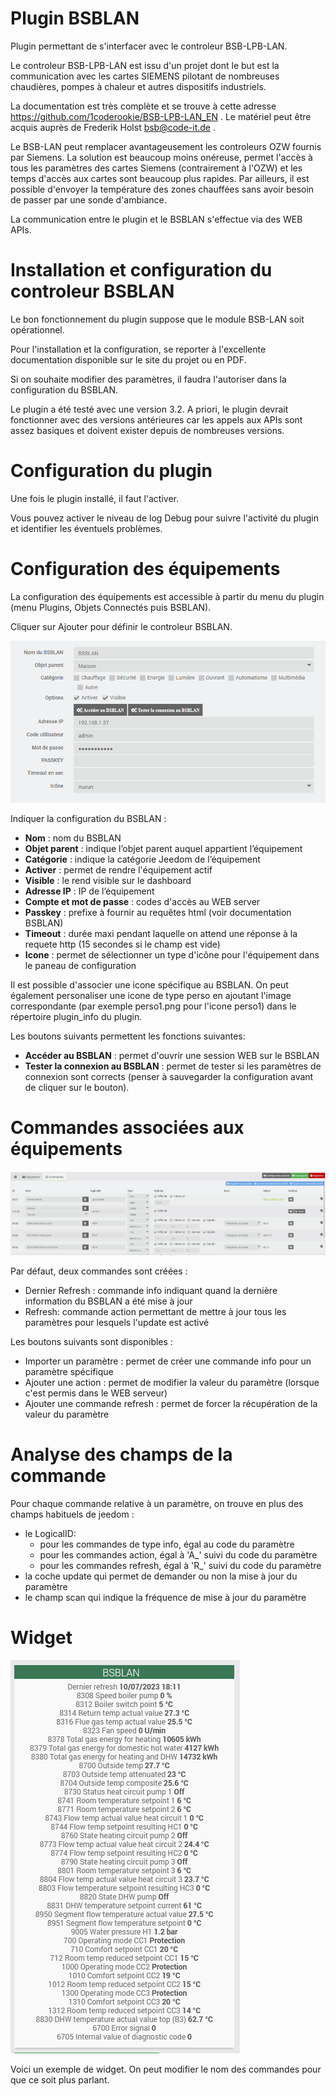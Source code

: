  # Plugin BSBLAN

Plugin permettant de s'interfacer avec le controleur BSB-LPB-LAN. 

Le controleur BSB-LPB-LAN est issu d'un projet dont le but est la communication avec les cartes SIEMENS pilotant de nombreuses chaudières, pompes à chaleur et autres dispositifs industriels. 

La documentation est très complète et se trouve à cette adresse <https://github.com/1coderookie/BSB-LPB-LAN_EN> . Le matériel peut être acquis auprès de Frederik Holst <bsb@code-it.de> .

Le BSB-LAN peut remplacer avantageusement les controleurs OZW fournis par Siemens. La solution est beaucoup moins onéreuse, permet l'accès à tous les paramètres des cartes Siemens (contrairement à l'OZW) et les temps d'accès aux cartes sont beaucoup plus rapides. Par ailleurs, il est possible d'envoyer la température des zones chauffées sans avoir besoin de passer par une sonde d'ambiance.

La communication entre le plugin et le BSBLAN s'effectue via des WEB APIs.


# Installation et configuration du controleur BSBLAN

Le bon fonctionnement du plugin suppose que le module BSB-LAN soit opérationnel. 

Pour l'installation et la configuration, se reporter à l'excellente documentation disponible sur le site du projet ou en PDF.

Si on souhaite modifier des paramètres, il faudra l'autoriser dans la configuration du BSBLAN.

Le plugin a été testé avec une version 3.2. A priori, le plugin devrait fonctionner avec des versions antérieures car les appels aux APIs sont assez basiques et doivent exister depuis de nombreuses versions.

# Configuration du plugin

Une fois le plugin installé, il faut l'activer.

Vous pouvez activer le niveau de log Debug pour suivre l'activité du plugin et identifier les éventuels problèmes.

# Configuration des équipements

La configuration des équipements est accessible à partir du menu du plugin (menu Plugins, Objets Connectés puis BSBLAN). 

Cliquer sur Ajouter pour définir le controleur BSBLAN.

![BSBLAN_Equipement](../images/BSBLAN_Equipement.png)

Indiquer la configuration du BSBLAN :

-   **Nom** : nom du BSBLAN
-   **Objet parent** : indique l’objet parent auquel appartient l’équipement
-   **Catégorie** : indique la catégorie Jeedom de l’équipement
-   **Activer** : permet de rendre l'équipement actif
-   **Visible** : le rend visible sur le dashboard
-   **Adresse IP** : IP de l’équipement
-   **Compte et mot de passe** : codes d'accès au WEB server
-   **Passkey** : prefixe à fournir au requêtes html (voir documentation BSBLAN)
-   **Timeout** : durée maxi pendant laquelle on attend une réponse à la requete http (15 secondes si le champ est vide)
-   **Icone** : permet de sélectionner un type d'icône pour l'équipement dans le paneau de configuration

Il est possible d'associer une icone spécifique au BSBLAN. On peut également personaliser une icone de type perso en ajoutant l'image correspondante (par exemple perso1.png pour l'icone perso1) dans le répertoire plugin_info du plugin.

Les boutons suivants permettent les fonctions suivantes:

-   **Accéder au BSBLAN** : permet d'ouvrir une session WEB sur le BSBLAN
-   **Tester la connexion au BSBLAN** :  permet de tester si les paramètres de connexion sont corrects (penser à sauvegarder la configuration avant de cliquer sur le bouton).

# Commandes associées aux équipements

![BSBLAN_Commandes](../images/BSBLAN_Commandes.png)

Par défaut, deux commandes sont créées :

- Dernier Refresh : commande info indiquant quand la dernière information du BSBLAN a été mise à jour
- Refresh: commande action permettant de mettre à jour tous les paramètres pour lesquels l'update est activé

Les boutons suivants sont disponibles :

- Importer un paramètre : permet de créer une commande info pour un paramètre spécifique
- Ajouter une action : permet de modifier la valeur du paramètre (lorsque c'est permis dans le WEB serveur)
- Ajouter une commande refresh : permet de forcer la récupération de la valeur du paramètre

# Analyse des champs de la commande

Pour chaque commande relative à un paramètre, on trouve en plus des champs habituels de jeedom :

- le LogicalID: 
  - pour les commandes de type info, égal au code du paramètre
  - pour les commandes action, égal à 'A_' suivi du code du paramètre
  - pour les commandes refresh, égal à 'R_' suivi du code du paramètre
- la coche update qui permet de demander ou non la mise à jour du paramètre
- le champ scan qui indique la fréquence de mise à jour du paramètre

# Widget

![BSBLAN_Widget](../images/BSBLAN_Widget.png)

Voici un exemple de widget. On peut modifier le nom des commandes pour que ce soit plus parlant. 
